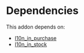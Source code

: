 # Dependencies

This addon depends on:

- [l10n_in_purchase](../../../../odoo-bringout-oca-ocb-l10n_in_purchase)
- [l10n_in_stock](../../../../../oca-ocb-l10n_asia-pacific/odoo-bringout-oca-ocb-l10n_in_stock)
